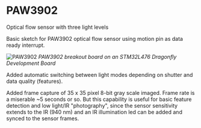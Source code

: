 # PAW3902
Optical flow sensor with three light levels

Basic sketch for PAW3902 optical flow sensor using motion pin as data ready interrupt. 

![PAW3902](https://user-images.githubusercontent.com/6698410/68826664-ac3db980-0653-11ea-9e62-be59510a926d.jpg)
*PAW3902 breakout board on an STM32L476 Dragonfly Development Board*

Added automatic switching between light modes depending on shutter and data quality (features). 

Added frame capture of 35 x 35 pixel 8-bit gray scale imaged. Frame rate is a miserable ~5 seconds or so. But this capability is useful for basic feature detection and low light/IR "photography", since the sensor sensitivity extends to the IR (940 nm) and an IR illumination led can be added and synced to the sensor frames.
